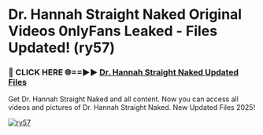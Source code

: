 # Dr. Hannah Straight Naked Original Videos 0nlyFans Leaked - Files Updated! (ry57)

<h3>🔴 CLICK HERE 🌐==►► <a href="https://tinyurl.com/up5wt9bj" rel="nofollow">Dr. Hannah Straight Naked Updated Files</a></h3>

Get Dr. Hannah Straight Naked and all content. Now you can access all videos and pictures of Dr. Hannah Straight Naked. New Updated Files 2025!

[![ry57](https://i.imgur.com/ABiUzMV.gif)](https://tinyurl.com/up5wt9bj)
